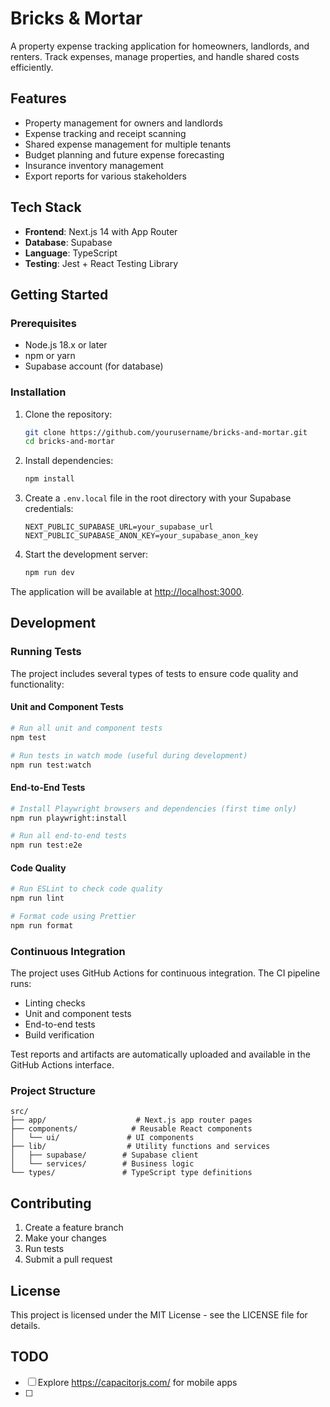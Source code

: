 # Bricks & Mortar

A property expense tracking application for homeowners, landlords, and renters. Track expenses, manage properties, and handle shared costs efficiently.

## Features

- Property management for owners and landlords
- Expense tracking and receipt scanning
- Shared expense management for multiple tenants
- Budget planning and future expense forecasting
- Insurance inventory management
- Export reports for various stakeholders

## Tech Stack

- **Frontend**: Next.js 14 with App Router
- **Database**: Supabase
- **Language**: TypeScript
- **Testing**: Jest + React Testing Library

## Getting Started

### Prerequisites

- Node.js 18.x or later
- npm or yarn
- Supabase account (for database)

### Installation

1. Clone the repository:

   ```bash
   git clone https://github.com/yourusername/bricks-and-mortar.git
   cd bricks-and-mortar
   ```

2. Install dependencies:

   ```bash
   npm install
   ```

3. Create a `.env.local` file in the root directory with your Supabase credentials:

   ```
   NEXT_PUBLIC_SUPABASE_URL=your_supabase_url
   NEXT_PUBLIC_SUPABASE_ANON_KEY=your_supabase_anon_key
   ```

4. Start the development server:
   ```bash
   npm run dev
   ```

The application will be available at [http://localhost:3000](http://localhost:3000).

## Development

### Running Tests

The project includes several types of tests to ensure code quality and functionality:

#### Unit and Component Tests
```bash
# Run all unit and component tests
npm test

# Run tests in watch mode (useful during development)
npm run test:watch
```

#### End-to-End Tests
```bash
# Install Playwright browsers and dependencies (first time only)
npm run playwright:install

# Run all end-to-end tests
npm run test:e2e
```

#### Code Quality
```bash
# Run ESLint to check code quality
npm run lint

# Format code using Prettier
npm run format
```

### Continuous Integration
The project uses GitHub Actions for continuous integration. The CI pipeline runs:
- Linting checks
- Unit and component tests
- End-to-end tests
- Build verification

Test reports and artifacts are automatically uploaded and available in the GitHub Actions interface.

### Project Structure

```
src/
├── app/                    # Next.js app router pages
├── components/            # Reusable React components
│   └── ui/               # UI components
├── lib/                  # Utility functions and services
│   ├── supabase/        # Supabase client
│   └── services/        # Business logic
└── types/               # TypeScript type definitions
```

## Contributing

1. Create a feature branch
2. Make your changes
3. Run tests
4. Submit a pull request

## License

This project is licensed under the MIT License - see the LICENSE file for details.

## TODO

- [ ] Explore https://capacitorjs.com/ for mobile apps
- [ ] 